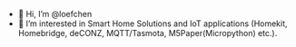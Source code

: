- 👋 Hi, I’m @loefchen
- 👀 I’m interested in Smart Home Solutions and IoT applications (Homekit, Homebridge, deCONZ, MQTT/Tasmota, M5Paper(Micropython) etc.).
